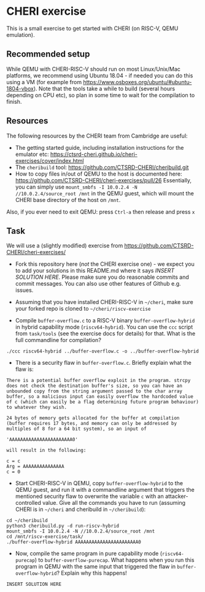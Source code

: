 # CHERI exercise

This is a small exercise to get started with CHERI (on RISC-V, QEMU emulation). 

## Recommended setup

While QEMU with CHERI-RISC-V should run on most Linux/Unix/Mac platforms, we recommend using Ubuntu 18.04 - if needed you can do this using a VM (for example from https://www.osboxes.org/ubuntu/#ubuntu-1804-vbox). Note that the tools take a while to build (several hours depending on CPU etc), so plan in some time to wait for the compilation to finish.

## Resources

The following resources by the CHERI team from Cambridge are useful:

 * The getting started guide, including installation instructions for the emulator etc: https://ctsrd-cheri.github.io/cheri-exercises/cover/index.html 
 * The `cheribuild` tool: https://github.com/CTSRD-CHERI/cheribuild.git
 * How to copy files in/out of QEMU to the host is documented here: https://github.com/CTSRD-CHERI/cheri-exercises/pull/26
   Essentially, you can simply use `mount_smbfs -I 10.0.2.4 -N //10.0.2.4/source_root /mnt` in the QEMU guest, which will mount the CHERI base directory of the host on `/mnt`.

Also, if you ever need to exit QEMU: press `Ctrl-a` then release and press `x`   

## Task

We will use a (slightly modified) exercise from https://github.com/CTSRD-CHERI/cheri-exercises/

 * Fork this repository here (*not* the CHERI exercise one) - we expect you to add your solutions in this README.md where it says *INSERT SOLUTION HERE*. Please make sure you do reasonable commits and commit messages. You can also use other features of Github e.g. issues.
 
 * Assuming that you have installed CHERI-RISC-V in `~/cheri`, make sure your forked repo is cloned to `~/cheri/riscv-exercise`
 
 * Compile `buffer-overflow.c` to a RISC-V binary `buffer-overflow-hybrid` in hybrid capability mode (`riscv64-hybrid`). You can use the `ccc` script from `task/tools` (see the exercise docs for details) for that. What is the full commandline for compilation? 
 
 ```
 ./ccc riscv64-hybrid ../buffer-overflow.c -o ../buffer-overflow-hybrid
 ```
 
 * There is a security flaw in `buffer-overflow.c`. Briefly explain what the flaw is: 
 
 ```
 There is a potential buffer overflow exploit in the program. strcpy does not check the destination buffer's size, so you can have an unbounded copy from the string argument passed to the char array buffer, so a malicious input can easily overflow the hardcoded value of c (which can easily be a flag determining future program behaviour) to whatever they wish.

24 bytes of memory gets allocated for the buffer at compilation (buffer requires 17 bytes, and memory can only be addressed by multiples of 8 for a 64 bit system), so an input of

'AAAAAAAAAAAAAAAAAAAAAAA0'

will result in the following:

c = c  
Arg = AAAAAAAAAAAAAAA  
c = 0  
 ```
 
 * Start CHERI-RISC-V in QEMU, copy `buffer-overflow-hybrid` to the QEMU guest, and run it with a commandline argument that triggers the mentioned security flaw to overwrite the variable `c` with an attacker-controlled value. Give all the commands you have to run (assuming CHERI is in `~/cheri` and cheribuild in `~/cheribuild`):
 
  ```
cd ~/cheribuild 
python3 cheribuild.py -d run-riscv-hybrid
mount_smbfs -I 10.0.2.4 -N //10.0.2.4/source_root /mnt 
cd /mnt/riscv-exercise/task/
./buffer-overflow-hybrid AAAAAAAAAAAAAAAAAAAAAAA0
  ```
  
 * Now, compile the same program in pure capability mode (`riscv64-purecap`) to `buffer-overflow-purecap`. What happens when you run this program in QEMU with the same input that triggered the flaw in `buffer-overflow-hybrid`? Explain why this happens!

 ```
 INSERT SOLUTION HERE
 ```

